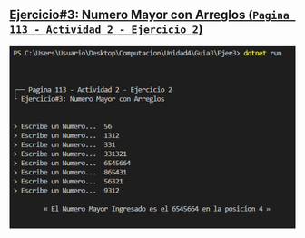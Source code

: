 ## [**Ejercicio#3: Numero Mayor con Arreglos (`Pagina 113 - Actividad 2 - Ejercicio 2`)**](./Program.cs)
<img src="../Imgs/Ejer%233.PNG">